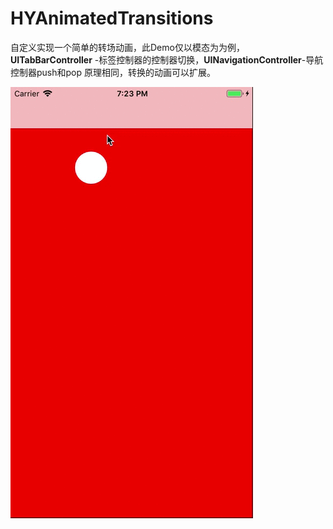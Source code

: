 # HYAnimatedTransitions
自定义实现一个简单的转场动画，此Demo仅以模态为为例，**UITabBarController** -标签控制器的控制器切换，**UINavigationController**-导航控制器push和pop 原理相同，转换的动画可以扩展。



![1](https://raw.githubusercontent.com/iMHaoyu/HYAnimatedTransitions/master/2018-10-10%207.23.53_53.gif)
